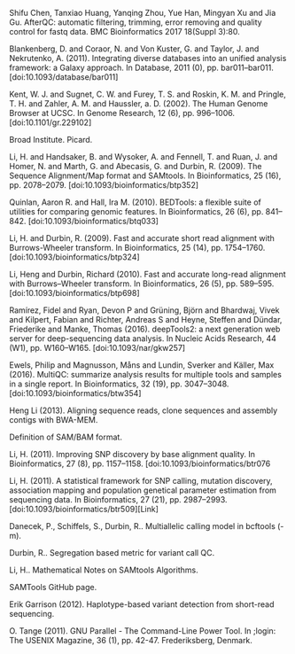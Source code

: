 Shifu Chen, Tanxiao Huang, Yanqing Zhou, Yue Han, Mingyan Xu and Jia Gu. AfterQC: automatic filtering, trimming, error removing and quality control for fastq data. BMC Bioinformatics 2017 18(Suppl 3):80.

Blankenberg, D. and Coraor, N. and Von Kuster, G. and Taylor, J. and Nekrutenko, A. (2011). Integrating diverse databases into an unified analysis framework: a Galaxy approach. In Database, 2011 (0), pp. bar011–bar011. [doi:10.1093/database/bar011]

Kent, W. J. and Sugnet, C. W. and Furey, T. S. and Roskin, K. M. and Pringle, T. H. and Zahler, A. M. and Haussler, a. D. (2002). The Human Genome Browser at UCSC. In Genome Research, 12 (6), pp. 996–1006. [doi:10.1101/gr.229102]

Broad Institute. Picard.

Li, H. and Handsaker, B. and Wysoker, A. and Fennell, T. and Ruan, J. and Homer, N. and Marth, G. and Abecasis, G. and Durbin, R. (2009). The Sequence Alignment/Map format and SAMtools. In Bioinformatics, 25 (16), pp. 2078–2079. [doi:10.1093/bioinformatics/btp352]

Quinlan, Aaron R. and Hall, Ira M. (2010). BEDTools: a flexible suite of utilities for comparing genomic features. In Bioinformatics, 26 (6), pp. 841–842. [doi:10.1093/bioinformatics/btq033]

Li, H. and Durbin, R. (2009). Fast and accurate short read alignment with Burrows-Wheeler transform. In Bioinformatics, 25 (14), pp. 1754–1760. [doi:10.1093/bioinformatics/btp324]

Li, Heng and Durbin, Richard (2010). Fast and accurate long-read alignment with Burrows–Wheeler transform. In Bioinformatics, 26 (5), pp. 589–595. [doi:10.1093/bioinformatics/btp698]

Ramírez, Fidel and Ryan, Devon P and Grüning, Björn and Bhardwaj, Vivek and Kilpert, Fabian and Richter, Andreas S and Heyne, Steffen and Dündar, Friederike and Manke, Thomas (2016). deepTools2: a next generation web server for deep-sequencing data analysis. In Nucleic Acids Research, 44 (W1), pp. W160–W165. [doi:10.1093/nar/gkw257]

Ewels, Philip and Magnusson, Måns and Lundin, Sverker and Käller, Max (2016). MultiQC: summarize analysis results for multiple tools and samples in a single report. In Bioinformatics, 32 (19), pp. 3047–3048. [doi:10.1093/bioinformatics/btw354]

Heng Li (2013). Aligning sequence reads, clone sequences and assembly contigs with BWA-MEM.

Definition of SAM/BAM format.

Li, H. (2011). Improving SNP discovery by base alignment quality. In Bioinformatics, 27 (8), pp. 1157–1158. [doi:10.1093/bioinformatics/btr076

Li, H. (2011). A statistical framework for SNP calling, mutation discovery, association mapping and population genetical parameter estimation from sequencing data. In Bioinformatics, 27 (21), pp. 2987–2993. [doi:10.1093/bioinformatics/btr509][Link]

Danecek, P., Schiffels, S., Durbin, R.. Multiallelic calling model in bcftools (-m).

Durbin, R.. Segregation based metric for variant call QC. 

Li, H.. Mathematical Notes on SAMtools Algorithms. 

SAMTools GitHub page. 

Erik Garrison (2012). Haplotype-based variant detection from short-read sequencing. 

O. Tange (2011). GNU Parallel - The Command-Line Power Tool. In ;login: The USENIX Magazine, 36 (1), pp. 42-47. Frederiksberg, Denmark. 
